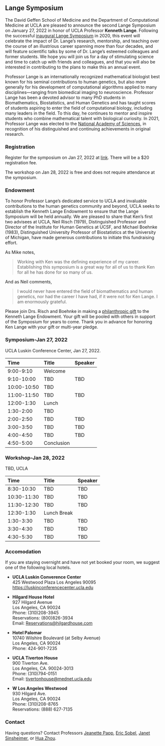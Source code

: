 ## Lange Symposium

The David Geffen School of Medicine and the Department of Computational Medicine at UCLA are pleased to announce the second Lange Symposium on January 27, 2022 in honor of UCLA Professor **Kenneth Lange**. Following the successful [inaugural Lange Symposium](https://langesymposium.github.io/2020/) in 2020, this event will celebrate the impact of Dr. Lange’s research, mentorship, and teaching over the course of an illustrious career spanning more than four decades, and will feature scientific talks by some of Dr. Lange’s esteemed colleagues and former students. We hope you will join us for a day of stimulating science and time to catch up with friends and colleagues, and that you will also be interested in contributing to the plans to make this an annual event.

Professor Lange is an internationally recognized mathematical biologist best known for his seminal contributions to human genetics, but also more generally for his development of computational algorithms applied to many disciplines—ranging from biomedical imaging to neuroscience. Professor Lange has been a devoted advisor to many PhD students in Biomathematics, Biostatistics, and Human Genetics and has taught scores of students aspiring to enter the field of computational biology, including many leaders in the field. To this day, he continues to mentor and inspire students who combine mathematical talent with biological curiosity. In 2021, Professor Lange was elected to the [National Academy of Sciences](https://newsroom.ucla.edu/releases/professor-in-the-medical-school-elected-to-the-national-academy-of-sciences?utm_source=Weekly+Highlights+-+IP+Warming+Email+8+-+COPY&utm_medium=email&utm_campaign=&utm_term=https%3a%2f%2fnewsroom.ucla.edu%2freleases%2fprofessor-in-the-medical-school-elected-to-the-national-academy-of-sciences), in recognition of his distinguished and continuing achievements in original research. 

### Registration

Register for the symposium on Jan 27, 2022 at [link](???). There will be a $20 registration fee. 

The workshop on Jan 28, 2022 is free and does not require attendance at the symposium.

### Endowment

To honor Professor Lange’s dedicated service to UCLA and invaluable contributions to the human genetics community and beyond, UCLA seeks to establish the Kenneth Lange Endowment to ensure that the Lange Symposium will be held annually. We are pleased to share that Ken’s first two advisees at UCLA, Neil Risch (1979), Distinguished Professor and Director of the Institute for Human Genetics at UCSF, and Michael Boehnke (1983), Distinguished University Professor of Biostatistics at the University of Michigan, have made generous contributions to initiate this fundraising effort.   

As Mike notes,  
> Working with Ken was the defining experience of my career. Establishing this symposium is a great way for all of us to thank Ken for all he has done for so many of us.   

And as Neil comments,  
> I would never have entered the field of biomathematics and human genetics, nor had the career I have had, if it were not for Ken Lange. I am enormously grateful.  

Please join Drs. Risch and Boehnke in making a [philanthropic gift](https://giving.ucla.edu/Campaign/Donate.aspx?SiteNum=3167&fund=64621O&code=M-19409) to the Kenneth Lange Endowment. Your gift will be pooled with others in support of the Symposium for years to come. Thank you in advance for honoring Ken Lange with your gift or multi-year pledge.

### Symposium-Jan 27, 2022 

UCLA Luskin Conference Center, Jan 27, 2022.

| Time | Title | Speaker |  
|:-----------|:------------|:------------|  
| 9:00-9:10 | Welcome | |  
| 9:10-10:00 | TBD | TBD |  
| 10:00-10:50 | TBD |  
| 11:00-11:50 | TBD | TBD |  
| 12:00-1:30 | Lunch | |  
| 1:30-2:00 | TBD |  |  
| 2:00-2:50 | TBD | TBD |   
| 3:00-3:50 | TBD | TBD |  
| 4:00-4:50 | TBD | TBD |   
| 4:50-5:00 | Conclusion | |  

### Workshop-Jan 28, 2022

TBD, UCLA  

| Time | Title | Speaker |  
|:-----------|:------------|:------------|  
| 8:30-10:30 | TBD | TBD |  
| 10:30-11:30 | TBD | TBD |  
| 11:30-12:30 | TBD | TBD |  
| 12:30-1:30 | Lunch Break | |  
| 1:30-3:30 | TBD | TBD |  
| 3:30-4:30 | TBD | TBD |  
| 4:30-5:30 | TBD | TBD |  

### Accomodation

If you are staying overnight and have not yet booked your room, we suggest one of the following local hotels.

- **UCLA Luskin Converence Center**  
425 Westwood Plaza
Los Angeles 90095  
<https://luskinconferencecenter.ucla.edu>  

- **Hilgard House Hotel**  
927 Hilgard Avenue  
Los Angeles, CA 90024  
Phone: (310)208-3945  
Reservations: (800)826-3934  
Email: Reservations@hilgardhouse.com  

- **Hotel Palomar**  
10740 Wilshire Boulevard (at Selby Avenue)  
Los Angeles, CA 90024  
Phone: 424-901-7235  

- **UCLA Tiverton House**  
900 Tiverton Ave.  
Los Angeles, CA. 90024-3013  
Phone: (310)794-0151  
Email: tivertonhouse@mednet.ucla.edu  

- **W Los Angeles Westwood**   
930 Hilgard Ave.  
Los Angeles, CA 90024  
Phone: (310)208-8765  
Reservations: (888) 627-7135

### Contact

Having questions? Contact Professors [Jeanette Papp](mailto:jcpapp@ucla.edu), [Eric Sobel](mailto:esobel@ucla.edu), [Janet Sinsheimer](mailto:jsinshei@ucla.edu), or [Hua Zhou](mailto:huazhou@ucla.edu).  
